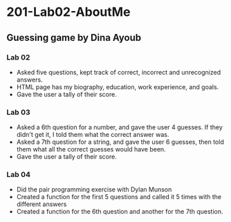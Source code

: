 # 201-Lab02-AboutMe

## Guessing game by Dina Ayoub
### Lab 02
- Asked five questions, kept track of correct, incorrect and unrecognized answers. 
- HTML page has my biography, education, work experience, and goals. 
- Gave the user a tally of their score. 

### Lab 03
- Asked a 6th question for a number, and gave the user 4 guesses. If they didn't get it, I told them what the correct answer was. 
- Asked a 7th question for a string, and gave the user 6 guesses, then told them what all the correct guesses would have been. 
- Gave the user a tally of their score. 

### Lab 04
- Did the pair programming exercise with Dylan Munson
- Created a function for the first 5 questions and called it 5 times with the different answers
- Created a function for the 6th question and another for the 7th question. 
